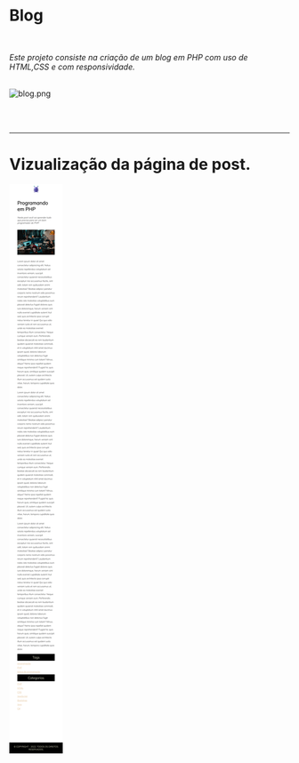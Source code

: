 <h1>Blog</h1>
<br>  

_Este projeto consiste na criação de um blog em PHP com uso de HTML,CSS e com responsividade._
<br>
<br>    

![blog.png](/img/blog.png "blog responsivo")

<br>
<br>

------------------------------------------

<h1>Vizualização da página de post.</h1>

![paginas.png](/img/paginas.png "paginas responsivo")
